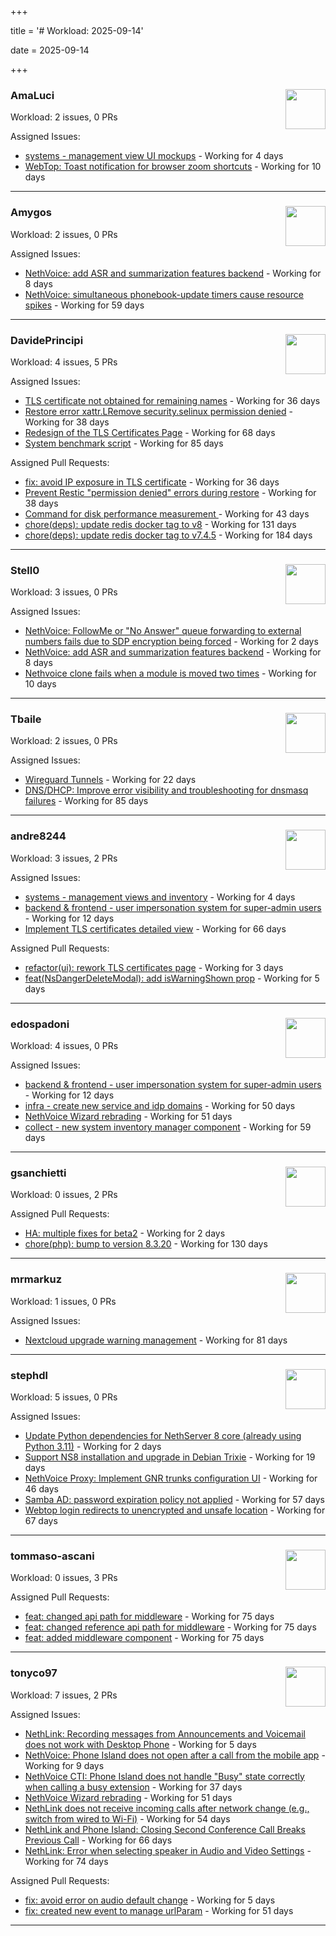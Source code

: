 +++

title = '# Workload: 2025-09-14'

date = 2025-09-14

+++

### AmaLuci <img src='https://avatars.githubusercontent.com/u/166636295?v=4&s=64' width='64' height='64' style='float:right;' /> ###
Workload: 2 issues, 0 PRs


Assigned Issues:
- [systems - management view UI mockups](https://github.com/NethServer/my/issues/23) - Working for 4 days
- [WebTop: Toast notification for browser zoom shortcuts](https://github.com/NethServer/dev/issues/7615) - Working for 10 days
---

### Amygos <img src='https://avatars.githubusercontent.com/u/510232?v=4&s=64' width='64' height='64' style='float:right;' /> ###
Workload: 2 issues, 0 PRs


Assigned Issues:
- [NethVoice: add ASR and summarization features backend](https://github.com/NethServer/dev/issues/7618) - Working for 8 days
- [NethVoice: simultaneous phonebook-update timers cause resource spikes](https://github.com/NethServer/dev/issues/7555) - Working for 59 days
---

### DavidePrincipi <img src='https://avatars.githubusercontent.com/u/2920838?v=4&s=64' width='64' height='64' style='float:right;' /> ###
Workload: 4 issues, 5 PRs


Assigned Issues:
- [TLS certificate not obtained for remaining names](https://github.com/NethServer/dev/issues/7601) - Working for 36 days
- [Restore error xattr.LRemove security.selinux permission denied](https://github.com/NethServer/dev/issues/7598) - Working for 38 days
- [Redesign of the TLS Certificates Page](https://github.com/NethServer/dev/issues/7544) - Working for 68 days
- [System benchmark script](https://github.com/NethServer/dev/issues/7519) - Working for 85 days

Assigned Pull Requests:
- [fix: avoid IP exposure in TLS certificate](https://github.com/NethServer/ns8-traefik/pull/104) - Working for 36 days
- [Prevent Restic "permission denied" errors during restore](https://github.com/NethServer/ns8-core/pull/920) - Working for 38 days
- [Command for disk performance measurement ](https://github.com/NethServer/ns8-core/pull/915) - Working for 43 days
- [chore(deps): update redis docker tag to v8](https://github.com/NethServer/ns8-core/pull/874) - Working for 131 days
- [chore(deps): update redis docker tag to v7.4.5](https://github.com/NethServer/ns8-core/pull/830) - Working for 184 days
---

### Stell0 <img src='https://avatars.githubusercontent.com/u/4547897?v=4&s=64' width='64' height='64' style='float:right;' /> ###
Workload: 3 issues, 0 PRs


Assigned Issues:
- [NethVoice: FollowMe or "No Answer" queue forwarding to external numbers fails due to SDP encryption being forced](https://github.com/NethServer/dev/issues/7627) - Working for 2 days
- [NethVoice: add ASR and summarization features backend](https://github.com/NethServer/dev/issues/7618) - Working for 8 days
- [Nethvoice clone fails when a module is moved two times](https://github.com/NethServer/dev/issues/7616) - Working for 10 days
---

### Tbaile <img src='https://avatars.githubusercontent.com/u/8052641?v=4&s=64' width='64' height='64' style='float:right;' /> ###
Workload: 2 issues, 0 PRs


Assigned Issues:
- [Wireguard Tunnels](https://github.com/NethServer/nethsecurity/issues/1352) - Working for 22 days
- [DNS/DHCP: Improve error visibility and troubleshooting for dnsmasq failures](https://github.com/NethServer/nethsecurity/issues/1278) - Working for 85 days
---

### andre8244 <img src='https://avatars.githubusercontent.com/u/4612169?v=4&s=64' width='64' height='64' style='float:right;' /> ###
Workload: 3 issues, 2 PRs


Assigned Issues:
- [systems - management views and inventory](https://github.com/NethServer/my/issues/22) - Working for 4 days
- [backend & frontend - user impersonation system for super-admin users](https://github.com/NethServer/my/issues/20) - Working for 12 days
- [Implement TLS certificates detailed view](https://github.com/NethServer/dev/issues/7548) - Working for 66 days

Assigned Pull Requests:
- [refactor(ui): rework TLS certificates page](https://github.com/NethServer/ns8-core/pull/933) - Working for 3 days
- [feat(NsDangerDeleteModal): add isWarningShown prop](https://github.com/NethServer/ns8-ui-lib/pull/40) - Working for 5 days
---

### edospadoni <img src='https://avatars.githubusercontent.com/u/6152486?v=4&s=64' width='64' height='64' style='float:right;' /> ###
Workload: 4 issues, 0 PRs


Assigned Issues:
- [backend & frontend - user impersonation system for super-admin users](https://github.com/NethServer/my/issues/20) - Working for 12 days
- [infra - create new service and idp domains](https://github.com/NethServer/my/issues/9) - Working for 50 days
- [NethVoice Wizard rebrading](https://github.com/NethServer/dev/issues/7571) - Working for 51 days
- [collect - new system inventory manager component](https://github.com/NethServer/my/issues/7) - Working for 59 days
---

### gsanchietti <img src='https://avatars.githubusercontent.com/u/804596?v=4&s=64' width='64' height='64' style='float:right;' /> ###
Workload: 0 issues, 2 PRs


Assigned Pull Requests:
- [HA: multiple fixes for beta2](https://github.com/NethServer/nethsecurity/pull/1369) - Working for 2 days
- [chore(php): bump to version 8.3.20](https://github.com/NethServer/ns8-webtop/pull/120) - Working for 130 days
---

### mrmarkuz <img src='https://avatars.githubusercontent.com/u/31746411?v=4&s=64' width='64' height='64' style='float:right;' /> ###
Workload: 1 issues, 0 PRs


Assigned Issues:
- [Nextcloud upgrade warning management](https://github.com/NethServer/dev/issues/7522) - Working for 81 days
---

### stephdl <img src='https://avatars.githubusercontent.com/u/3164851?v=4&s=64' width='64' height='64' style='float:right;' /> ###
Workload: 5 issues, 0 PRs


Assigned Issues:
- [Update Python dependencies for NethServer 8 core (already using Python 3.11)](https://github.com/NethServer/dev/issues/7625) - Working for 2 days
- [Support NS8 installation and upgrade in Debian Trixie](https://github.com/NethServer/dev/issues/7608) - Working for 19 days
- [NethVoice Proxy: Implement GNR trunks configuration UI](https://github.com/NethServer/dev/issues/7578) - Working for 46 days
- [Samba AD: password expiration policy not applied](https://github.com/NethServer/dev/issues/7558) - Working for 57 days
- [Webtop login redirects to unencrypted and unsafe location](https://github.com/NethServer/dev/issues/7547) - Working for 67 days
---

### tommaso-ascani <img src='https://avatars.githubusercontent.com/u/31596042?v=4&s=64' width='64' height='64' style='float:right;' /> ###
Workload: 0 issues, 3 PRs


Assigned Pull Requests:
- [feat: changed api path for middleware](https://github.com/nethesis/nethvoice-cti/pull/317) - Working for 75 days
- [feat: changed reference api path for middleware](https://github.com/nethesis/phone-island/pull/103) - Working for 75 days
- [feat: added middleware component](https://github.com/nethesis/ns8-nethvoice/pull/493) - Working for 75 days
---

### tonyco97 <img src='https://avatars.githubusercontent.com/u/36625268?v=4&s=64' width='64' height='64' style='float:right;' /> ###
Workload: 7 issues, 2 PRs


Assigned Issues:
- [NethLink: Recording messages from Announcements and Voicemail does not work with Desktop Phone](https://github.com/NethServer/dev/issues/7619) - Working for 5 days
- [NethVoice: Phone Island does not open after a call from the mobile app](https://github.com/NethServer/dev/issues/7617) - Working for 9 days
- [NethVoice CTI: Phone Island does not handle "Busy" state correctly when calling a busy extension](https://github.com/NethServer/dev/issues/7599) - Working for 37 days
- [NethVoice Wizard rebrading](https://github.com/NethServer/dev/issues/7571) - Working for 51 days
- [NethLink does not receive incoming calls after network change (e.g., switch from wired to Wi-Fi)](https://github.com/NethServer/dev/issues/7561) - Working for 54 days
- [NethLink and Phone Island: Closing Second Conference Call Breaks Previous Call](https://github.com/NethServer/dev/issues/7550) - Working for 66 days
- [NethLink: Error when selecting speaker in Audio and Video Settings](https://github.com/NethServer/dev/issues/7538) - Working for 74 days

Assigned Pull Requests:
- [fix: avoid error on audio default change](https://github.com/NethServer/nethlink/pull/73) - Working for 5 days
- [fix: created new event to manage urlParam](https://github.com/NethServer/nethlink/pull/69) - Working for 51 days
---

